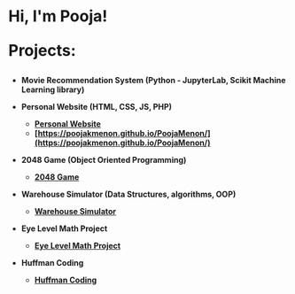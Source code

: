 <h1>Hi, I'm Pooja! 

Projects:</h2>
- <b>Movie Recommendation System (Python - JupyterLab, Scikit Machine Learning library)
  
- <b>Personal Website (HTML, CSS, JS, PHP) </b>
  - [Personal Website](https://github.com/poojakmenon/PoojaMenon)
  - [https://poojakmenon.github.io/PoojaMenon/](https://poojakmenon.github.io/PoojaMenon/)
 
- <b>2048 Game (Object Oriented Programming)</b>
  - [2048 Game](https://github.com/poojakmenon/2048Game)
- <b>Warehouse Simulator (Data Structures, algorithms, OOP)</b>
  - [Warehouse Simulator](https://github.com/poojakmenon/WarehouseSimulator) 
- <b>Eye Level Math Project</b>
  - [Eye Level Math Project]()
- <b>Huffman Coding</b>
  - [Huffman Coding](https://github.com/poojakmenon/HuffmanCoding)
    

